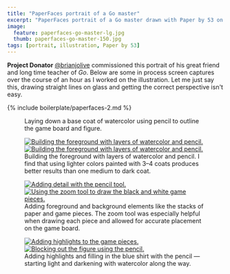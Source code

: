```yaml
---
title: "PaperFaces portrait of a Go master"
excerpt: "PaperFaces portrait of a Go master drawn with Paper by 53 on an iPad."
image: 
  feature: paperfaces-go-master-lg.jpg
  thumb: paperfaces-go-master-150.jpg
tags: [portrait, illustration, Paper by 53]
---
```


**Project Donator** [@brianjolive](http://twitter.com/brianjolive) commissioned this portrait of his great friend and long time teacher of *Go*. Below are some in process screen captures over the course of an hour as I worked on the illustration. Let me just say this, drawing straight lines on glass and getting the correct perspective isn't easy.

{% include boilerplate/paperfaces-2.md %}

<figure>
  <a href="{{ site.url }}/assets/images/paperfaces-go-master-process-1-lg.jpg"><img src="{{ site.url }}/assets/images/paperfaces-go-master-process-1-600.jpg" alt=""></a>
  <figcaption>Laying down a base coat of watercolor using pencil to outline the game board and figure.</figcaption>
</figure>

<figure class="half">
  <a href="{{ site.url }}/assets/images/paperfaces-go-master-process-2-lg.jpg"><img src="{{ site.url }}/assets/images/paperfaces-go-master-process-2-600.jpg" alt="Building the foreground with layers of watercolor and pencil."></a>
  <a href="{{ site.url }}/assets/images/paperfaces-go-master-process-3-lg.jpg"><img src="{{ site.url }}/assets/images/paperfaces-go-master-process-3-600.jpg" alt="Building the foreground with layers of watercolor and pencil."></a>
  <figcaption>Building the foreground with layers of watercolor and pencil. I find that using lighter colors painted with 3&#8211;4 coats produces better results than one medium to dark coat.</figcaption>
</figure>

<figure class="half">
  <a href="{{ site.url }}/assets/images/paperfaces-go-master-process-4-lg.jpg"><img src="{{ site.url }}/assets/images/paperfaces-go-master-process-4-600.jpg" alt="Adding detail with the pencil tool."></a>
  <a href="{{ site.url }}/assets/images/paperfaces-go-master-process-5-lg.jpg"><img src="{{ site.url }}/assets/images/paperfaces-go-master-process-5-600.jpg" alt="Using the zoom tool to draw the black and white game pieces."></a>
  <figcaption>Adding foreground and background elements like the stacks of paper and game pieces. The zoom tool was especially helpful when drawing each piece and allowed for accurate placement on the game board.</figcaption>
</figure>

<figure class="half">
  <a href="{{ site.url }}/assets/images/paperfaces-go-master-process-6-lg.jpg"><img src="{{ site.url }}/assets/images/paperfaces-go-master-process-6-600.jpg" alt="Adding highlights to the game pieces."></a>
  <a href="{{ site.url }}/assets/images/paperfaces-go-master-process-7-lg.jpg"><img src="{{ site.url }}/assets/images/paperfaces-go-master-process-7-600.jpg" alt="Blocking out the figure using the pencil."></a>
  <figcaption>Adding highlights and filling in the blue shirt with the pencil &#8212; starting light and darkening with watercolor along the way.</figcaption>
</figure>
